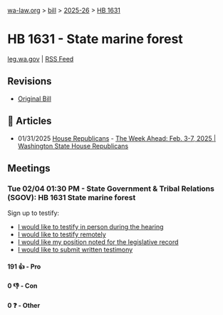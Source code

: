 [wa-law.org](/) > [bill](/bill/) > [2025-26](/bill/2025-26/) > [HB 1631](/bill/2025-26/hb/1631/)

# HB 1631 - State marine forest
[leg.wa.gov](https://app.leg.wa.gov/billsummary?BillNumber=1631&Year=2025&Initiative=false) | [RSS Feed](./rss.xml)

## Revisions
* [Original Bill](1/)

## 📰 Articles
* 01/31/2025 [House Republicans](/org/house_republicans/) - [The Week Ahead: Feb. 3-7, 2025 | Washington State House Republicans](https://houserepublicans.wa.gov/week/the-week-ahead-feb-3-7-2025/#:~:text=HB%201631)

## Meetings
### Tue 02/04 01:30 PM - State Government & Tribal Relations (SGOV): HB 1631 State marine forest
Sign up to testify:
* [I would like to testify in person during the hearing](https://app.leg.wa.gov/csi/Testifier/Add?chamber=House&mId=32668&aId=162558&caId=25473&tId=1)
* [I would like to testify remotely](https://app.leg.wa.gov/csi/Testifier/Add?chamber=House&mId=32668&aId=162558&caId=25473&tId=2)
* [I would like my position noted for the legislative record](https://app.leg.wa.gov/csi/Testifier/Add?chamber=House&mId=32668&aId=162558&caId=25473&tId=3)
* [I would like to submit written testimony](https://app.leg.wa.gov/csi/Testifier/Add?chamber=House&mId=32668&aId=162558&caId=25473&tId=4)

#### 191 👍 - Pro

#### 0 👎 - Con

#### 0 ❓ - Other
